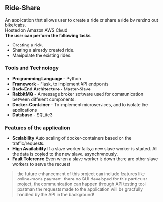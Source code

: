 ## Ride-Share 
An application that allows user to create a ride or share a ride by renting out bike/cabs.\
Hosted on Amazon AWS Cloud\
**The user can perform the following tasks**
  * Creating a ride.                                                                                   
  * Sharing a already created ride.
  * Manipulate the existing rides.
  
 ### Tools and Technology
  * **Programming Language** - Python
  * **Framework** - Flask, to implement API endpoints
  * **Back-End Architecture** - Master-Slave 
  * **RabbitMQ** - A message broker software used for communication between different components.
  * **Docker-Container**  - To implement microservices, and to isolate the applications
  * **Database** - SQLite3

  ### Features of the application
  
  * **Scalability** Auto scaling of docker-containers based on the traffic/requests.
  * **High Availability** If a slave worker fails,a new slave worker is started. All the data is copied to the new slave. asynchronously.
  * **Fault Tolerence** Even when a slave worker is down there are other slave workers to serve the request

>the future enhancement of this project can include features like online-mode payment. there no 
>GUI developed for this particular project, the communication can happen through API testing tool
>postman the requests made to the application will be gracfully handled by the API in the background!
  
